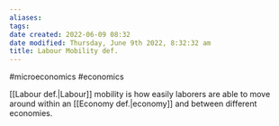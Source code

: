 ```yaml
---
aliases: 
tags: 
date created: 2022-06-09 08:32
date modified: Thursday, June 9th 2022, 8:32:32 am
title: Labour Mobility def.
---
```


#microeconomics #economics

[[Labour def.|Labour]] mobility is how easily laborers are able to move around within an [[Economy def.|economy]] and between different economies.